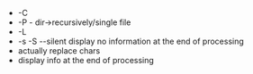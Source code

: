 * -C
* -P - dir->recursively/single file
* -L
* -s -S --silent display no information at the end of processing
* actually replace chars
* display info at the end of processing
